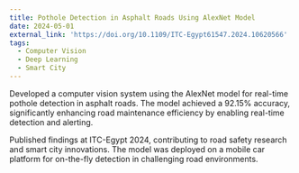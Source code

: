 ```yaml
---
title: Pothole Detection in Asphalt Roads Using AlexNet Model
date: 2024-05-01
external_link: 'https://doi.org/10.1109/ITC-Egypt61547.2024.10620566'
tags:
  - Computer Vision
  - Deep Learning
  - Smart City
---
```


Developed a computer vision system using the AlexNet model for real-time pothole detection in asphalt roads. The model achieved a 92.15% accuracy, significantly enhancing road maintenance efficiency by enabling real-time detection and alerting.

<!--more-->
Published findings at ITC-Egypt 2024, contributing to road safety research and smart city innovations. The model was deployed on a mobile car platform for on-the-fly detection in challenging road environments.

